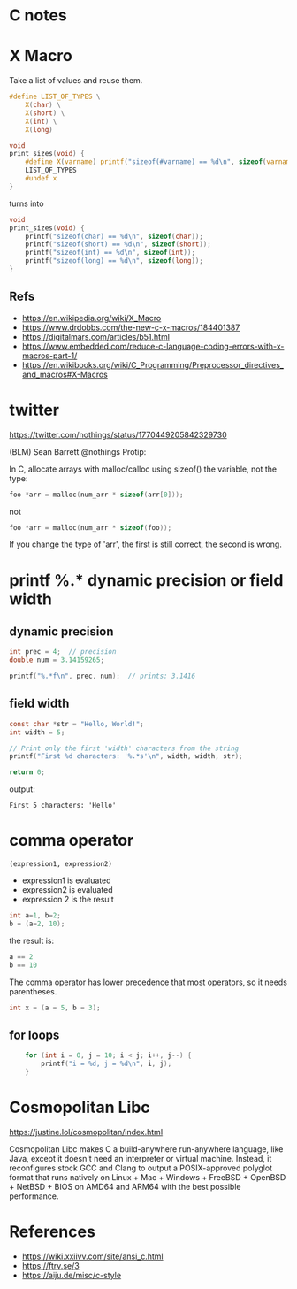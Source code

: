 # C notes

# X Macro

Take a list of values and reuse them.

```c
#define LIST_OF_TYPES \
    X(char) \
    X(short) \
    X(int) \
    X(long)

```

```c
void
print_sizes(void) {
    #define X(varname) printf("sizeof(#varname) == %d\n", sizeof(varname))
    LIST_OF_TYPES
    #undef x
}
```
turns into
```c
void
print_sizes(void) {
    printf("sizeof(char) == %d\n", sizeof(char));
    printf("sizeof(short) == %d\n", sizeof(short));
    printf("sizeof(int) == %d\n", sizeof(int));
    printf("sizeof(long) == %d\n", sizeof(long));
}

```


## Refs
* <https://en.wikipedia.org/wiki/X_Macro>
* <https://www.drdobbs.com/the-new-c-x-macros/184401387>
* <https://digitalmars.com/articles/b51.html>
* <https://www.embedded.com/reduce-c-language-coding-errors-with-x-macros-part-1/>
* <https://en.wikibooks.org/wiki/C_Programming/Preprocessor_directives_and_macros#X-Macros>

# twitter

https://twitter.com/nothings/status/1770449205842329730

(BLM) Sean Barrett
@nothings
Protip:

In C, allocate arrays with malloc/calloc using sizeof() the variable, not the type:

```c
foo *arr = malloc(num_arr * sizeof(arr[0]));
```

not

```c
foo *arr = malloc(num_arr * sizeof(foo));
```

If you change the type of 'arr', the first is still correct, the second is wrong.

# printf %.* dynamic precision or field width


## dynamic precision

```c
int prec = 4;  // precision
double num = 3.14159265;

printf("%.*f\n", prec, num);  // prints: 3.1416
```

## field width

```c
const char *str = "Hello, World!";
int width = 5;

// Print only the first 'width' characters from the string
printf("First %d characters: '%.*s'\n", width, width, str);

return 0;
```

output:

    First 5 characters: 'Hello'

# comma operator

    (expression1, expression2)

* expression1 is evaluated
* expression2 is evaluated
* expression 2 is the result

```c
int a=1, b=2;
b = (a=2, 10);
```

the result is:

```c
a == 2
b == 10
```

The comma operator has lower precedence that most operators, so it needs parentheses.

```c
int x = (a = 5, b = 3);
```

## for loops

```c
    for (int i = 0, j = 10; i < j; i++, j--) {
        printf("i = %d, j = %d\n", i, j);
    }
```

# Cosmopolitan Libc

https://justine.lol/cosmopolitan/index.html

Cosmopolitan Libc makes C a build-anywhere run-anywhere language, like Java, except it doesn't need an interpreter or virtual machine. Instead, it reconfigures stock GCC and Clang to output a POSIX-approved polyglot format that runs natively on Linux + Mac + Windows + FreeBSD + OpenBSD + NetBSD + BIOS on AMD64 and ARM64 with the best possible performance. 

# References

* <https://wiki.xxiivv.com/site/ansi_c.html>
* <https://ftrv.se/3>
* <https://aiju.de/misc/c-style>

